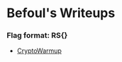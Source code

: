 # Befoul's Writeups

### Flag format: RS{}

* [CryptoWarmup](https://github.com/Befoul-Writeups/RITSEC24Warmups/blob/main/Crypto/Warm%20Up%20Words.md)
